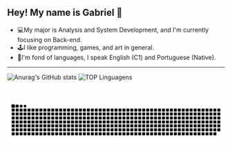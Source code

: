 ## Hey! My name is Gabriel 👋
- 💻My major is Analysis and System Development, and I'm currently focusing on Back-end.
- 🕹️I like programming, games, and art in general.
- 📖I'm fond of languages, I speak English (C1) and Portuguese (Native).
---


![Anurag's GitHub stats  ](https://github-readme-stats.vercel.app/api?username=gabrielvettorazzi&show_icons=true&theme=radical)
![TOP Linguagens](https://github-readme-stats.vercel.app/api/top-langs/?username=gabrielvettorazzi&layout=compact&theme=dracula)

</div><br/>
</div>
  
![Snake animation](https://github.com/ellen2121/ellen2121/blob/output/github-contribution-grid-snake.svg)
 
